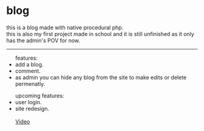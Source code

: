 # blog
<p>this is a blog made with native procedural php.<br>
this is also my first project made in school and it is still unfinished as it only has the admin's POV for now.</p>
<hr>
<ul>features:
<li>add a blog.</li>
  <li>comment.</li>
  <li>as admin you can hide any blog from the site to make edits or delete permenatly.</li>
</ul>
	<ul>upcoming features:
 <li>user login.</li>
  <li>site redesign.</li>
<br>
<a href="https://youtu.be/VbiSUw_x3CI" target="_blank">Video</a> 

